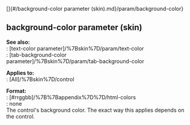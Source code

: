 []{#/background-color parameter (skin).md}/param/background-color}    
## background-color parameter (skin)    
**See also:**    
:   [text-color parameter]/%7Bskin%7D/param/text-color    
:   [tab-background-color    
    parameter]/%7Bskin%7D/param/tab-background-color    
<!-- -->    
**Applies to:**    
:   [All]/%7Bskin%7D/control    
<!-- -->    
**Format:**    
:   [#rrggbb]/%7B%7Bappendix%7D%7D/html-colors    
:   none    
The control\'s background color. The exact way this applies depends on    
the control.  
